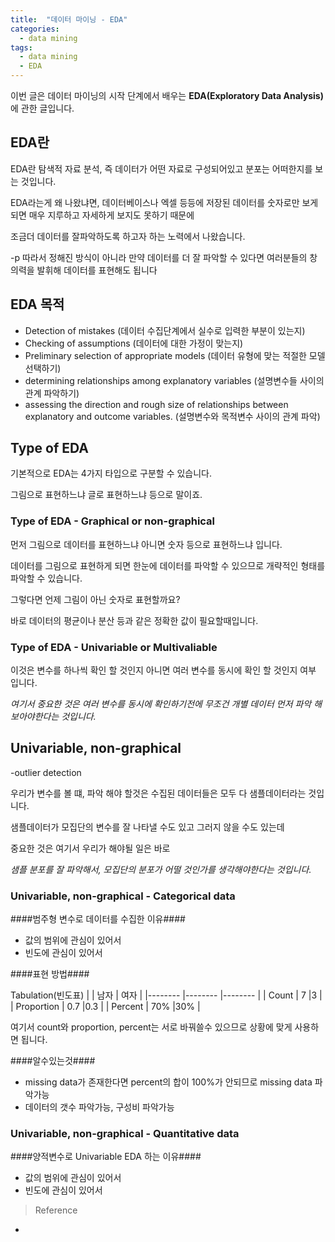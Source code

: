 ```yaml
---
title:  "데이터 마이닝 - EDA"
categories:
  - data mining
tags:
  - data mining
  - EDA
---
```


이번 글은 데이터 마이닝의 시작 단계에서 배우는 **EDA(Exploratory Data Analysis)** 에 관한 글입니다.

## EDA란 

EDA란 탐색적 자료 분석, 즉 데이터가 어떤 자료로 구성되어있고 분포는 어떠한지를 보는 것입니다. 

EDA라는게 왜 나왔냐면, 데이터베이스나 엑셀 등등에 저장된 데이터를 숫자로만 보게되면 매우 지루하고 자세하게 보지도 못하기 때문에

조금더 데이터를 잘파악하도록 하고자 하는 노력에서 나왔습니다. 

-p 따라서 정해진 방식이 아니라 만약 데이터를 더 잘 파악할 수 있다면 여러분들의 창의력을 발휘해 데이터를 표현해도 됩니다

## EDA 목적

* Detection of mistakes (데이터 수집단계에서 실수로 입력한 부분이 있는지)
* Checking of assumptions (데이터에 대한 가정이 맞는지)
* Preliminary selection of appropriate models (데이터 유형에 맞는 적절한 모델 선택하기)
* determining relationships among explanatory variables (설명변수들 사이의 관계 파악하기)
* assessing the direction and rough size of relationships between explanatory and outcome variables. (설명변수와 목적변수 사이의 관계 파악)

## Type of EDA

기본적으로 EDA는 4가지 타입으로 구분할 수 있습니다.

그림으로 표현하느냐 글로 표현하느냐 등으로 말이죠.

### Type of EDA - Graphical or non-graphical

먼저 그림으로 데이터를 표현하느냐 아니면 숫자 등으로 표현하느냐 입니다.

데이터를 그림으로 표현하게 되면 한눈에 데이터를 파악할 수 있으므로 개략적인 형태를 파악할 수 있습니다.

그렇다면 언제 그림이 아닌 숫자로 표현할까요?

바로 데이터의 평균이나 분산 등과 같은 정확한 값이 필요할때입니다.

### Type of EDA - Univariable or Multivaliable

이것은 변수를 하나씩 확인 할 것인지 아니면 여러 변수를 동시에 확인 할 것인지 여부 입니다.

*여기서 중요한 것은 여러 변수를 동시에 확인하기전에 무조건 개별 데이터 먼저 파악 해보아야한다는 것입니다.*

## Univariable, non-graphical

-outlier detection

우리가 변수를 볼 떄, 파악 해야 할것은 수집된 데이터들은 모두 다 샘플데이터라는 것입니다.

샘플데이터가 모집단의 변수를 잘 나타낼 수도 있고 그러지 않을 수도 있는데 

중요한 것은 여기서 우리가 해야될 일은 바로

*샘플 분포를 잘 파악해서, 모집단의 분포가 어떨 것인가를 생각해야한다는 것입니다.*

### Univariable, non-graphical - Categorical data

####범주형 변수로 데이터를 수집한 이유####

* 값의 범위에 관심이 있어서
* 빈도에 관심이 있어서

####표현 방법####

Tabulation(빈도표)
|            | 남자      | 여자      |
|--------    |--------   |--------  |
| Count      |     7     |3         | 
| Proportion |   0.7     |0.3       |
| Percent    |      70%  |30%       |

여기서 count와 proportion, percent는 서로 바꿔쓸수 있으므로 상황에 맞게 사용하면 됩니다.

####알수있는것####

* missing data가 존재한다면 percent의 합이 100%가 안되므로 missing data 파악가능
* 데이터의 갯수 파악가능, 구성비 파악가능

### Univariable, non-graphical - Quantitative data

####양적변수로 Univariable EDA 하는 이유####

* 값의 범위에 관심이 있어서
* 빈도에 관심이 있어서



> Reference 
*
